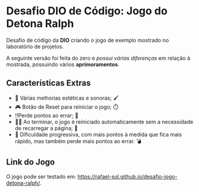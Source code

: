 # Desafio DIO de Código: Jogo do Detona Ralph

Desafio de código da **DIO** criando o jogo de exemplo mostrado no laboratório de projetos.

A seguinte versão foi feita do zero e *possui várias diferenças* em relação à mostrada, possuindo vários **aprimoramentos**.

## Características Extras
- 🎨 Várias melhorias estéticas e sonoras; 🖌️
- 🎮 Botão de Reset para reiniciar o jogo; ⏱️
- ‼️Perde pontos ao errar; 🧨
- 👨‍💻 Ao terminar, o jogo é reiniciado automaticamente sem a necessidade de recarregar a página; 🤙
- 🎢 Dificuldade progressiva, com mais pontos à medida que fica mais rápido, mas também perde mais pontos ao errar. 💣

## Link do Jogo

O jogo pode ser testado em: https://rafael-sol.github.io/desafio-jogo-detona-ralph/.
